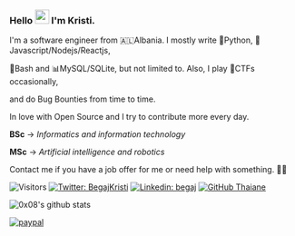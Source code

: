 ### Hello <img src="https://media.giphy.com/media/hvRJCLFzcasrR4ia7z/giphy.gif" width="25px" height="25px"> I'm Kristi. 
I'm a software engineer from 🇦🇱Albania. I mostly write 🐍Python, 📜Javascript/Nodejs/Reactjs, 

🐚Bash and 📊MySQL/SQLite, but not limited to. Also, I play 🏁CTFs occasionally,

and do Bug Bounties from time to time.

In love with Open Source and I try to contribute more every day. 

__BSc__ -> *Informatics and information technology*

__MSc__ -> *Artificial intelligence and robotics*

Contact me if you have a job offer for me or need help with something. 🙏🏻

![Visitors](https://api.visitorbadge.io/api/visitors?path=its0x08&countColor=%232ccce4&style=flat-square)
[![Twitter: BegajKristi](https://img.shields.io/twitter/follow/BegajKristi?style=social)](https://twitter.com/BegajKristi)
[![Linkedin: begaj](https://img.shields.io/badge/-Kristi_Begaj-blue?style=flat-square&logo=Linkedin&logoColor=white&link=https://www.linkedin.com/in/begaj/)](https://www.linkedin.com/in/begaj/)
[![GitHub Thaiane](https://img.shields.io/github/followers/its0x08?label=follow&style=social)](https://github.com/its0x08)

![0x08's github stats](https://github-readme-stats.vercel.app/api?username=its0x08&theme=github_dark&show_icons=true&hide_border=true)

[![paypal](https://golftoursderllysboys.files.wordpress.com/2020/08/button-donate-paypal-1.png)](https://paypal.me/KristBegaj)
